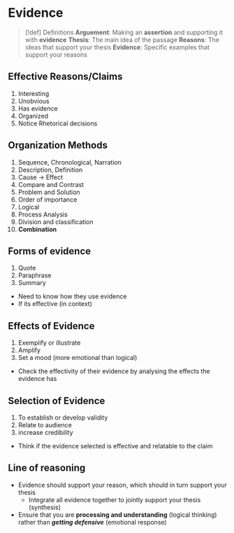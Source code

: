 # Evidence
> [!def] Definitions
> **Arguement**: Making an **assertion** and supporting it with **evidence**
> **Thesis**: The main idea of the passage
> **Reasons**: The ideas that support your thesis
> **Evidence**: Specific examples that support your reasons

## Effective Reasons/Claims
1. Interesting
2. Unobvious
3. Has evidence
4. Organized
5. Notice Rhetorical decisions

## Organization Methods
1. Sequence, Chronological, Narration
3. Description, Definition
4. Cause -> Effect
5. Compare and Contrast
6. Problem and Solution
7. Order of importance
8. Logical
9. Process Analysis
10. Division and classification
11. **Combination**

## Forms of evidence
1. Quote
2. Paraphrase
3. Summary

- Need to know how they use evidence
- If its effective (in context)

## Effects of Evidence
1. Exemplify or illustrate
2. Amplify
3. Set a mood (more emotional than logical)

- Check the effectivity of their evidence by analysing the effects the evidence has

## Selection of Evidence
1. To establish or develop validity
2. Relate to audience
3. increase credibility

- Think if the evidence selected is effective and relatable to the claim

## Line of reasoning
- Evidence should support your reason, which should in turn support your thesis
	- Integrate all evidence together to jointly support your thesis (synthesis)
- Ensure that you are **processing and understanding** (logical thinking) rather than ***getting defensive*** (emotional response)
